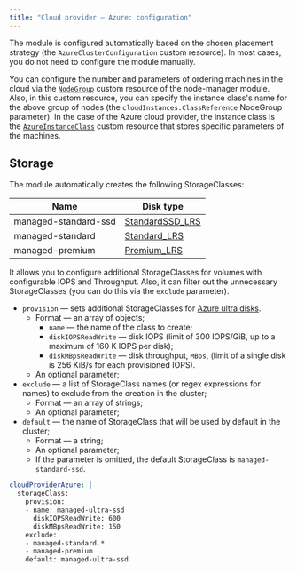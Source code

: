 ```yaml
---
title: "Cloud provider — Azure: configuration"
---
```


The module is configured automatically based on the chosen placement strategy (the `AzureClusterConfiguration` custom resource). In most cases, you do not need to configure the module manually.

You can configure the number and parameters of ordering machines in the cloud via the [`NodeGroup`](../../modules/040-node-manager/cr.html#nodegroup) custom resource of the node-manager module. Also, in this custom resource, you can specify the instance class's name for the above group of nodes (the `cloudInstances.ClassReference` NodeGroup parameter). In the case of the Azure cloud provider, the instance class is the [`AzureInstanceClass`](cr.html#azureinstanceclass) custom resource that stores specific parameters of the machines.

## Storage

The module automatically creates the following StorageClasses:

| Name | Disk type |
|---|---|
|managed-standard-ssd|[StandardSSD_LRS](https://docs.microsoft.com/en-us/azure/virtual-machines/disks-types#standard-ssd)|
|managed-standard|[Standard_LRS](https://docs.microsoft.com/en-us/azure/virtual-machines/disks-types#standard-hdd)|
|managed-premium|[Premium_LRS](https://docs.microsoft.com/en-us/azure/virtual-machines/disks-types#premium-ssd)|

It allows you to configure additional StorageClasses for volumes with configurable IOPS and Throughput. Also, it can filter out the unnecessary StorageClasses (you can do this via the `exclude` parameter).

* `provision` — sets additional StorageClasses for [Azure ultra disks](https://docs.microsoft.com/en-us/azure/virtual-machines/disks-types#ultra-disk).
  * Format — an array of objects;
    * `name` — the name of the class to create;
    * `diskIOPSReadWrite` — disk IOPS (limit of 300 IOPS/GiB, up to a maximum of 160 K IOPS per disk);
    * `diskMBpsReadWrite` — disk throughput, `MBps`, (limit of a single disk is 256 KiB/s for each provisioned IOPS).
  * An optional parameter;
* `exclude` — a list of StorageClass names (or regex expressions for names) to exclude from the creation in the cluster;
  * Format — an array of strings;
  * An optional parameter;
* `default` — the name of StorageClass that will be used by default in the cluster;
  * Format — a string;
  * An optional parameter;
  * If the parameter is omitted, the default StorageClass is `managed-standard-ssd`.

```yaml
cloudProviderAzure: |
  storageClass:
    provision:
    - name: managed-ultra-ssd
      diskIOPSReadWrite: 600
      diskMBpsReadWrite: 150
    exclude:
    - managed-standard.*
    - managed-premium
    default: managed-ultra-ssd
```
